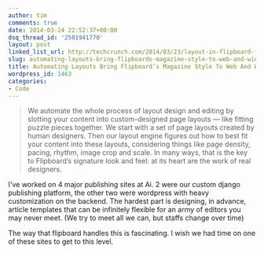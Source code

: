 ```yaml
---
author: tim
comments: true
date: 2014-03-24 22:52:37+00:00
dsq_thread_id: '2501941770'
layout: post
linked_list_url: http://techcrunch.com/2014/03/23/layout-in-flipboard-for-web-and-windows/
slug: automating-layouts-bring-flipboards-magazine-style-to-web-and-windows
title: Automating Layouts Bring Flipboard’s Magazine Style To Web And Windows
wordpress_id: 1463
categories:
- Code
---
```


> We automate the whole process of layout design and editing by slotting your
content into custom-designed page layouts — like fitting puzzle pieces
together. We start with a set of page layouts created by human designers. Then
our layout engine figures out how to best fit your content into these layouts,
considering things like page density, pacing, rhythm, image crop and scale. In
many ways, that is the key to Flipboard’s signature look and feel: at its
heart are the work of real designers.

I've worked on 4 major publishing sites at Ai. 2 were our custom django
publishing platform, the other two were wordpress with heavy customization on
the backend. The hardest part is designing, in advance, article templates that
can be infinitely flexible for an army of editors you may never meet. (We try
to meet all we can, but staffs change over time)

The way that flipboard handles this is fascinating. I wish we had time on one
of these sites to get to this level.
